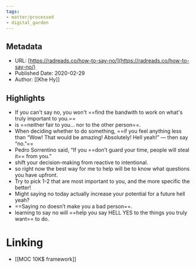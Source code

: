 ```yaml
---
tags: 
- matter/processed
- digital_garden
---
```


## Metadata
* URL: [https://radreads.co/how-to-say-no/](https://radreads.co/how-to-say-no/)
* Published Date: 2020-02-29
* Author: [[Khe Hy]]

## Highlights
* If you can't say no, you won't ==find the bandwith to work on what's truly important to you.==
* is ==neither fair to you... nor to the other person==.
* When deciding whether to do something, ==if you feel anything less than “Wow! That would be amazing! Absolutely! Hell yeah!” — then say “no.”==
* Pedro Sorrentino said, “If you ==don’t guard your time, people will steal it== from you.”
* shift your decision-making from reactive to intentional.
* so right now the best way for me to help will be to know what questions you have upfront.
* Try to pick 1-2 that are most important to you, and the more specific the better!
* Might saying no today actually increase your potential for a future hell yeah?
* ==Saying no doesn’t make you a bad person==.
* learning to say no will ==help you say HELL YES to the things you truly want== to do.


# Linking
+ [[MOC 10K$ framework]]